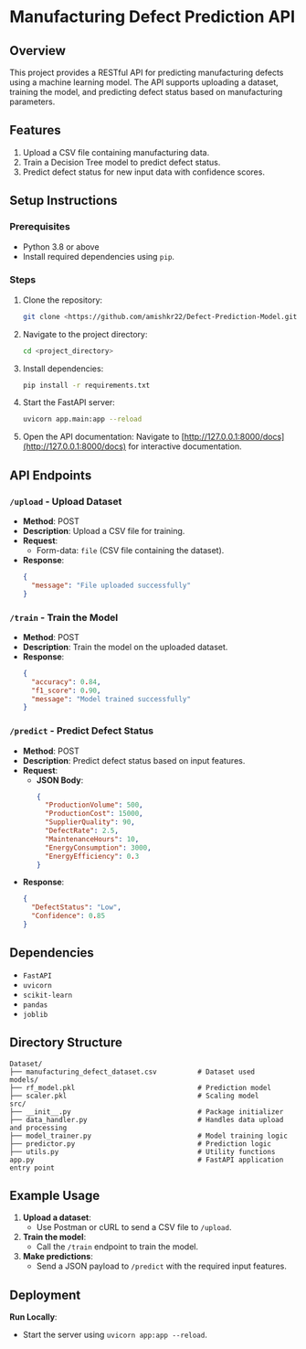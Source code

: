 # Manufacturing Defect Prediction API

## Overview
This project provides a RESTful API for predicting manufacturing defects using a machine learning model. The API supports uploading a dataset, training the model, and predicting defect status based on manufacturing parameters.

## Features
1. Upload a CSV file containing manufacturing data.
2. Train a Decision Tree model to predict defect status.
3. Predict defect status for new input data with confidence scores.

## Setup Instructions

### Prerequisites
- Python 3.8 or above
- Install required dependencies using `pip`.

### Steps
1. Clone the repository:
   ```bash
   git clone <https://github.com/amishkr22/Defect-Prediction-Model.git>
   ```

2. Navigate to the project directory:
   ```bash
   cd <project_directory>
   ```

3. Install dependencies:
   ```bash
   pip install -r requirements.txt
   ```

4. Start the FastAPI server:
   ```bash
   uvicorn app.main:app --reload
   ```

5. Open the API documentation:
   Navigate to [http://127.0.0.1:8000/docs](http://127.0.0.1:8000/docs) for interactive documentation.

## API Endpoints

### `/upload` - Upload Dataset
- **Method**: POST
- **Description**: Upload a CSV file for training.
- **Request**:
  - Form-data: `file` (CSV file containing the dataset).
- **Response**:
  ```json
  {
    "message": "File uploaded successfully"
  }
  ```

### `/train` - Train the Model
- **Method**: POST
- **Description**: Train the model on the uploaded dataset.
- **Response**:
  ```json
  {
    "accuracy": 0.84,
    "f1_score": 0.90,
    "message": "Model trained successfully"
  }
  ```

### `/predict` - Predict Defect Status
- **Method**: POST
- **Description**: Predict defect status based on input features.
- **Request**:
  - **JSON Body**:
    ```json
    {
      "ProductionVolume": 500,
      "ProductionCost": 15000,
      "SupplierQuality": 90,
      "DefectRate": 2.5,
      "MaintenanceHours": 10,
      "EnergyConsumption": 3000,
      "EnergyEfficiency": 0.3
    }
    ```
- **Response**:
  ```json
  {
    "DefectStatus": "Low",
    "Confidence": 0.85
  }
  ```

## Dependencies
- `FastAPI`
- `uvicorn`
- `scikit-learn`
- `pandas`
- `joblib`

## Directory Structure
```
Dataset/
├── manufacturing_defect_dataset.csv          # Dataset used
models/
├── rf_model.pkl                              # Prediction model
├── scaler.pkl                                # Scaling model
src/
├── __init__.py                               # Package initializer
├── data_handler.py                           # Handles data upload and processing
├── model_trainer.py                          # Model training logic
├── predictor.py                              # Prediction logic
├── utils.py                                  # Utility functions
app.py                                        # FastAPI application entry point
```

## Example Usage
1. **Upload a dataset**:
   - Use Postman or cURL to send a CSV file to `/upload`.
2. **Train the model**:
   - Call the `/train` endpoint to train the model.
3. **Make predictions**:
   - Send a JSON payload to `/predict` with the required input features.

## Deployment
**Run Locally**:
   - Start the server using `uvicorn app:app --reload`.
